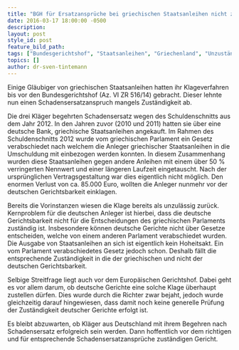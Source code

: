 ```yaml
---
title: "BGH für Ersatzansprüche bei griechischen Staatsanleihen nicht zuständig"
date: 2016-03-17 18:00:00 -0500
description:
layout: post
style_id: post
feature_bild_path:
tags: ["Bundesgerichtshof", "Staatsanleihen", "Griechenland", "Unzuständig", "Schadensersatz", "EuGH", "Anleger", "scheitern"]
topics: []
author: dr-sven-tintemann
---
```


Einige Gläubiger von griechischen Staatsanleihen hatten ihr Klageverfahren bis vor den Bundesgerichtshof (Az. VI ZR 516/14) gebracht. Dieser lehnte nun einen Schadensersatzanspruch mangels Zuständigkeit ab.

 

Die drei Kläger begehrten Schadensersatz wegen des Schuldenschnitts aus dem Jahr 2012. In den Jahren zuvor (2010 und 2011) hatten sie über eine deutsche Bank, griechische Staatsanleihen angekauft. Im Rahmen des Schuldenschnitts 2012 wurde vom griechischen Parlament ein Gesetz verabschiedet nach welchem die Anleger griechischer Staatsanleihen in die Umschuldung mit einbezogen werden konnten. In diesem Zusammenhang wurden diese Staatsanleihen gegen andere Anleihen mit einem über 50 % verringerten Nennwert und einer längeren Laufzeit eingetauscht. Nach der ursprünglichen Vertragsgestaltung war dies eigentlich nicht möglich. Den enormen Verlust von ca. 85.000 Euro, wollten die Anleger nunmehr vor der deutschen Gerichtsbarkeit einklagen.

 

Bereits die Vorinstanzen wiesen die Klage bereits als unzulässig zurück. Kernproblem für die deutschen Anleger ist hierbei, dass die deutsche Gerichtsbarkeit nicht für die Entscheidungen des griechischen Parlaments zuständig ist. Insbesondere können deutsche Gerichte nicht über Gesetze entscheiden, welche von einem anderen Parlament verabschiedet wurden. Die Ausgabe von Staatsanleihen an sich ist eigentlich kein Hoheitsakt. Ein vom Parlament verabschiedetes Gesetz jedoch schon. Deshalb fällt die entsprechende Zuständigkeit in die der griechischen und nicht der deutschen Gerichtsbarkeit.

 

Selbige Streitfrage liegt auch vor dem Europäischen Gerichtshof. Dabei geht es vor allem darum, ob deutsche Gerichte eine solche Klage überhaupt zustellen dürfen. Dies wurde durch die Richter zwar bejaht, jedoch wurde gleichzeitig darauf hingewiesen, dass damit noch keine generelle Prüfung der Zuständigkeit deutscher Gerichte erfolgt ist.

 

Es bleibt abzuwarten, ob Kläger aus Deutschland mit ihrem Begehren nach Schadensersatz erfolgreich sein werden. Dann hoffentlich vor dem richtigen und für entsprechende Schadensersatzansprüche zuständigen Gericht.

